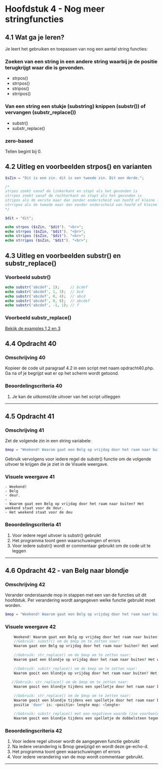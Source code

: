 # Hoofdstuk 4 - Nog meer stringfuncties

## 4.1 Wat ga je leren?
Je leert het gebruiken en toepassen van nog een aantal string functies:

### Zoeken van een string in een andere string waarbij je de positie terugkrijgt waar die is gevonden.
- strpos() 
- strrpos()
- stripos()
- strripos()

### Van een string een stukje (substring) knippen (substr()) of vervangen (substr_replace())
- substr()
- substr_replace()

### zero-based
Tellen begint bij 0.

## 4.2 Uitleg en voorbeelden strpos() en varianten

~~~php
$sZin = "Dit is een zin. dit is een tweede zin. Dit een derde.";

/*
strpos zoekt vanaf de linkerkant en stopt als het gevonden is
strrpos zoekt vanaf de rechterkant en stopt als het gevonden is
stripos als de eerste maar dan zonder onderscheid van hoofd of kleine letters
strripos als de tweede maar dan zonder onderscheid van hoofd of kleine letters
*/

$dit = "dit";

echo strpos ($sZin, "$dit"). "<br>";
echo strrpos ($sZin, "$dit"). "<br>";
echo stripos ($sZin, "$dit"). "<br>";
echo strripos ($sZin, "$dit"). "<br>";

~~~
## 4.3 Uitleg en voorbeelden substr() en substr_replace()

### Voorbeeld substr()
~~~php
echo substr('abcdef', 1);     // bcdef
echo substr('abcdef', 1, 3);  // bcd
echo substr('abcdef', 0, 4);  // abcd
echo substr('abcdef', 0, 8);  // abcdef
echo substr('abcdef', -1, 1); // f
~~~


### Voorbeeld substr_replace()

[Bekijk de examples 1,2 en 3](http://www.w3schools.com/php/func_string_substr_replace.asp)

## 4.4 Opdracht 40

### Omschrijving 40
Kopieer de code uit paragraaf 4.2 in een script met naam opdracht40.php.
Ga na of je begrijpt wat er op het scherm wordt getoond.

### Beoordelingscriteria 40
1. Je kan de uitkomst/de uitvoer van het script uitleggen 

---
## 4.5 Opdracht 41

### Omschrijving 41
Zet de volgende zin in een string variabele:
~~~php
$mop = "Weekend! Waarom gaat een Belg op vrijdag door het raam naar buiten? Het weekend staat voor de deur.";
~~~
Gebruik vervolgens voor iedere regel de substr() functie om de volgende uitvoer te krijgen die je ziet in de Visuele weergave.
### Visuele weergave 41

    - Weekend!
    - Belg
    - deur.
    - .
    - Waarom gaat een Belg op vrijdag door het raam naar buiten? Het weekend staat voor de deur.
    - Het weekend staat voor de deu

### Beoordelingscriteria 41
1. Voor iedere regel uitvoer is substr() gebruikt
2. Het programma toont geen waarschuwingen of errors
3. Voor iedere substr() wordt er commentaar gebruikt om de code uit te leggen

---
## 4.6 Opdracht 42 - van Belg naar blondje

### Omschrijving 42
Verander onderstaande mop in stappen met een van de functies uit dit hoofdstuk. Per verandering wordt aangegeven welke functie gebruikt moet worden.

~~~php
$mop = "Weekend! Waarom gaat een Belg op vrijdag door het raam naar buiten? Het weekend staat voor de deur.";
~~~

### Visuele weergave 42

~~~php
    Weekend! Waarom gaat een Belg op vrijdag door het raam naar buiten? Het weekend staat voor de deur.
    //Gebruik: substr() om de $mop om te zetten naar:
    Waarom gaat een Belg op vrijdag door het raam naar buiten? Het weekend staat voor de deur.
    
    //Gebruik: str_replace() om de $mop om te zetten naar:
    Waarom gaat een blondje op vrijdag door het raam naar buiten? Het weekend staat voor de deur.
    
    //Gebruik: substr_replace() om de $mop om te zetten naar:
    Waarom gooit een blondje op vrijdag door het raam naar buiten? Het weekend staat voor de deur.
   
   //Gebruik: str_replace() om de $mop om te zetten naar:
    Waarom gooit een blondje tijdens een spelletje door het raam naar buiten? Het weekend staat voor de deur.
    
    //Gebruik: str_replace() om de $mop om te zetten naar:
    Waarom gooit een blondje tijdens een spelletje door het raam naar buiten? .
    positie 'door' is: <positie> lengte mop: <lengte>
    
    //Gebruik: substr_replace() met een negatieve waarde (zie voorbeeld 3 in de gelinkte pagina) om $mop om te zetten naar:
    Waarom gooit een blondje tijdens een spelletje de dobbelsteen tegen het plafond? Wie het hoogst gooit, mag beginnen.
~~~

### Beoordelingscriteria 42
1. Voor iedere regel uitvoer wordt de aangegeven functie gebruikt
2. Na iedere verandering is $mop gewijzigd en wordt deze ge-echo-d.
3. Het programma toont geen waarschuwingen of errors
4. Voor iedere verandering van de mop wordt commentaar gebruikt.
---